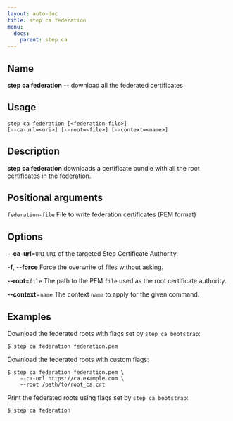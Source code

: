 ```yaml
---
layout: auto-doc
title: step ca federation
menu:
  docs:
    parent: step ca
---
```


## Name
**step ca federation** -- download all the federated certificates

## Usage

```raw
step ca federation [<federation-file>]
[--ca-url=<uri>] [--root=<file>] [--context=<name>]
```

## Description

**step ca federation** downloads a certificate bundle with all the root
certificates in the federation.

## Positional arguments

`federation-file`
File to write federation certificates (PEM format)

## Options


**--ca-url**=`URI`
`URI` of the targeted Step Certificate Authority.

**-f**, **--force**
Force the overwrite of files without asking.

**--root**=`file`
The path to the PEM `file` used as the root certificate authority.

**--context**=`name`
The context `name` to apply for the given command.

## Examples

Download the federated roots with flags set by `step ca bootstrap`:
```shell
$ step ca federation federation.pem
```

Download the federated roots with custom flags:
```shell
$ step ca federation federation.pem \
    --ca-url https://ca.example.com \
    --root /path/to/root_ca.crt
```

Print the federated roots using flags set by `step ca bootstrap`:
```shell
$ step ca federation
```

